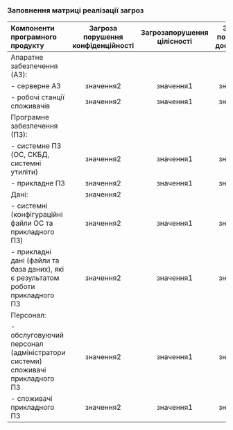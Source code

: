 ### Заповнення матриці реалізації загроз
| Компоненти програмного продукту | Загроза порушення конфіденційності | Загрозапорушення цілісності | Загроза порушення доступності |
|:-----------|:---------:|:-----------:|:---------:|
|Апаратне забезпечення (АЗ): | |  |  |
| - серверне АЗ | значення2 | значення1 | значення2 |
| - робочі станції споживачів | значення2 | значення1 | значення2 |
| Програмне забезпечення (ПЗ):  |  |  |  |
| - системне ПЗ (ОС, СКБД, системні утиліти) | значення2 | значення1 | значення2 |
| - прикладне ПЗ | значення2 | значення1 | значення2 |
| Дані:  | значення2 |  |  |
|  - системні (конфігураційні файли ОС та прикладного ПЗ) | значення2 | значення1 | значення2 |
|  - прикладні дані (файли та база даних), які є результатом роботи прикладного ПЗ | значення2 | значення1 | значення2 |
| Персонал:  |  |  |  |
|  - обслуговуючий персонал (адміністратори системи) споживачі прикладного ПЗ| значення2 | значення1 | значення2 |
|  - споживачі прикладного ПЗ| значення2 | значення1 | значення2 |


